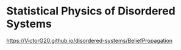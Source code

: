 # Statistical Physics of Disordered Systems

https://VictorG20.github.io/disordered-systems/BeliefPropagation
